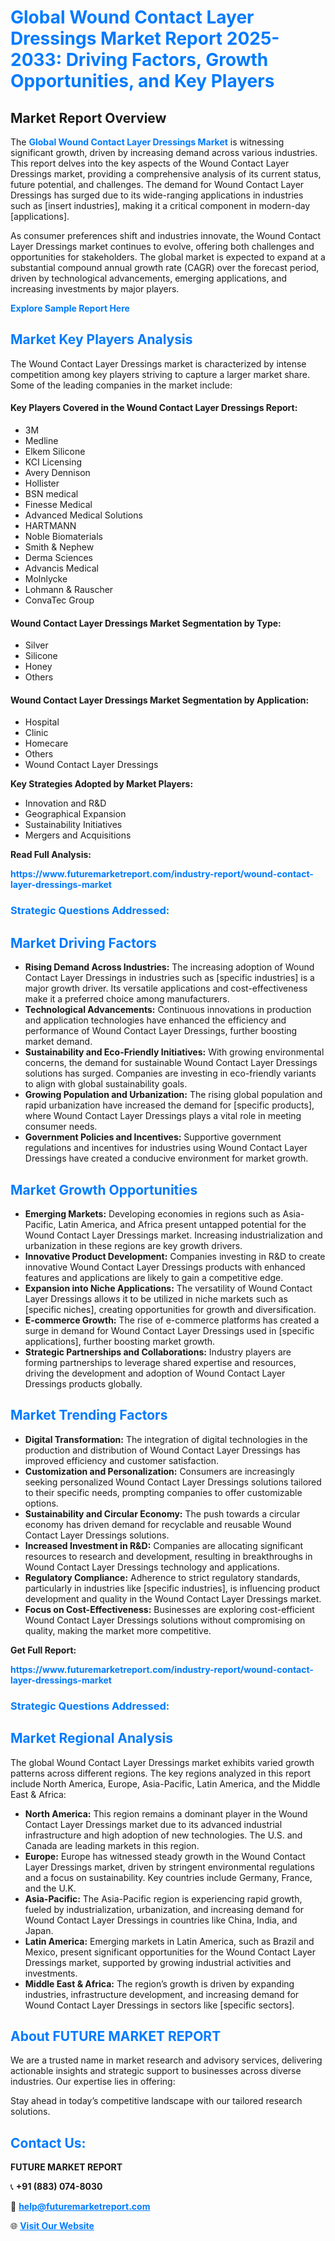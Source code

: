 <h1 style="color: #007BFF;">Global Wound Contact Layer Dressings Market Report 2025-2033: Driving Factors, Growth Opportunities, and Key Players</h1>

<section id="overview">
<h2>Market Report Overview</h2>
<p>The <a href="https://www.futuremarketreport.com/industry-report/wound-contact-layer-dressings-market" style="color: #007BFF; text-decoration: none;"><strong>Global Wound Contact Layer Dressings Market</strong></a> is witnessing significant growth, driven by increasing demand across various industries. This report delves into the key aspects of the Wound Contact Layer Dressings market, providing a comprehensive analysis of its current status, future potential, and challenges. The demand for Wound Contact Layer Dressings has surged due to its wide-ranging applications in industries such as [insert industries], making it a critical component in modern-day [applications].</p>
<p>As consumer preferences shift and industries innovate, the Wound Contact Layer Dressings market continues to evolve, offering both challenges and opportunities for stakeholders. The global market is expected to expand at a substantial compound annual growth rate (CAGR) over the forecast period, driven by technological advancements, emerging applications, and increasing investments by major players.</p>
</section>

<section id="overview">
<p><a href="https://www.futuremarketreport.com/request-sample/reportId=122164" style="color: #007BFF; text-decoration: none;"><strong>Explore Sample Report Here</strong></a></p>
</section>

<section id="key-players">
<h2 style="color: #007BFF;">Market Key Players Analysis</h2>
<p>The Wound Contact Layer Dressings market is characterized by intense competition among key players striving to capture a larger market share. Some of the leading companies in the market include:</p>
<h4>Key Players Covered in the Wound Contact Layer Dressings Report:</h4>
<ul><li>3M</li><li>Medline</li><li>Elkem Silicone</li><li>KCI Licensing</li><li>Avery Dennison</li><li>Hollister</li><li>BSN medical</li><li>Finesse Medical</li><li>Advanced Medical Solutions</li><li>HARTMANN</li><li>Noble Biomaterials</li><li>Smith &amp; Nephew</li><li>Derma Sciences</li><li>Advancis Medical</li><li>Molnlycke</li><li>Lohmann &amp; Rauscher</li><li>ConvaTec Group</li></ul>
<h4>Wound Contact Layer Dressings Market Segmentation by Type:</h4>
<ul><li>Silver</li><li>Silicone</li><li>Honey</li><li>Others</li></ul>

<h4>Wound Contact Layer Dressings Market Segmentation by Application:</h4>
<ul><li>Hospital</li><li>Clinic</li><li>Homecare</li><li>Others</li><li>Wound Contact Layer Dressings</li></ul>
<p><strong>Key Strategies Adopted by Market Players:</strong></p>
<ul>
<li>Innovation and R&D</li>
<li>Geographical Expansion</li>
<li>Sustainability Initiatives</li>
<li>Mergers and Acquisitions</li>
</ul>
</section>

<section>
<p><strong>Read Full Analysis: </strong></p><a href="https://www.futuremarketreport.com/industry-report/wound-contact-layer-dressings-market" style="color: #007BFF; text-decoration: none;"><strong>https://www.futuremarketreport.com/industry-report/wound-contact-layer-dressings-market</strong></a>
<h3 style="color: #007BFF;">Strategic Questions Addressed:</h3>
</section>

<section id="driving-factors">
<h2 style="color: #007BFF;">Market Driving Factors</h2>
<ul>
<li><strong>Rising Demand Across Industries:</strong> The increasing adoption of Wound Contact Layer Dressings in industries such as [specific industries] is a major growth driver. Its versatile applications and cost-effectiveness make it a preferred choice among manufacturers.</li>
<li><strong>Technological Advancements:</strong> Continuous innovations in production and application technologies have enhanced the efficiency and performance of Wound Contact Layer Dressings, further boosting market demand.</li>
<li><strong>Sustainability and Eco-Friendly Initiatives:</strong> With growing environmental concerns, the demand for sustainable Wound Contact Layer Dressings solutions has surged. Companies are investing in eco-friendly variants to align with global sustainability goals.</li>
<li><strong>Growing Population and Urbanization:</strong> The rising global population and rapid urbanization have increased the demand for [specific products], where Wound Contact Layer Dressings plays a vital role in meeting consumer needs.</li>
<li><strong>Government Policies and Incentives:</strong> Supportive government regulations and incentives for industries using Wound Contact Layer Dressings have created a conducive environment for market growth.</li>
</ul>
</section>

<section id="growth-opportunities">
<h2 style="color: #007BFF;">Market Growth Opportunities</h2>
<ul>
<li><strong>Emerging Markets:</strong> Developing economies in regions such as Asia-Pacific, Latin America, and Africa present untapped potential for the Wound Contact Layer Dressings market. Increasing industrialization and urbanization in these regions are key growth drivers.</li>
<li><strong>Innovative Product Development:</strong> Companies investing in R&D to create innovative Wound Contact Layer Dressings products with enhanced features and applications are likely to gain a competitive edge.</li>
<li><strong>Expansion into Niche Applications:</strong> The versatility of Wound Contact Layer Dressings allows it to be utilized in niche markets such as [specific niches], creating opportunities for growth and diversification.</li>
<li><strong>E-commerce Growth:</strong> The rise of e-commerce platforms has created a surge in demand for Wound Contact Layer Dressings used in [specific applications], further boosting market growth.</li>
<li><strong>Strategic Partnerships and Collaborations:</strong> Industry players are forming partnerships to leverage shared expertise and resources, driving the development and adoption of Wound Contact Layer Dressings products globally.</li>
</ul>
</section>

<section id="trending-factors">
<h2 style="color: #007BFF;">Market Trending Factors</h2>
<ul>
<li><strong>Digital Transformation:</strong> The integration of digital technologies in the production and distribution of Wound Contact Layer Dressings has improved efficiency and customer satisfaction.</li>
<li><strong>Customization and Personalization:</strong> Consumers are increasingly seeking personalized Wound Contact Layer Dressings solutions tailored to their specific needs, prompting companies to offer customizable options.</li>
<li><strong>Sustainability and Circular Economy:</strong> The push towards a circular economy has driven demand for recyclable and reusable Wound Contact Layer Dressings solutions.</li>
<li><strong>Increased Investment in R&D:</strong> Companies are allocating significant resources to research and development, resulting in breakthroughs in Wound Contact Layer Dressings technology and applications.</li>
<li><strong>Regulatory Compliance:</strong> Adherence to strict regulatory standards, particularly in industries like [specific industries], is influencing product development and quality in the Wound Contact Layer Dressings market.</li>
<li><strong>Focus on Cost-Effectiveness:</strong> Businesses are exploring cost-efficient Wound Contact Layer Dressings solutions without compromising on quality, making the market more competitive.</li>
</ul>
</section>

<section>
<p><strong>Get Full Report: </strong></p><a href="https://www.futuremarketreport.com/industry-report/wound-contact-layer-dressings-market" style="color: #007BFF; text-decoration: none;"><strong>https://www.futuremarketreport.com/industry-report/wound-contact-layer-dressings-market</strong></a>
<h3 style="color: #007BFF;">Strategic Questions Addressed:</h3>
</section>


<section id="regional-analysis">
<h2 style="color: #007BFF;">Market Regional Analysis</h2>
<p>The global Wound Contact Layer Dressings market exhibits varied growth patterns across different regions. The key regions analyzed in this report include North America, Europe, Asia-Pacific, Latin America, and the Middle East & Africa:</p>
<ul>
<li><strong>North America:</strong> This region remains a dominant player in the Wound Contact Layer Dressings market due to its advanced industrial infrastructure and high adoption of new technologies. The U.S. and Canada are leading markets in this region.</li>
<li><strong>Europe:</strong> Europe has witnessed steady growth in the Wound Contact Layer Dressings market, driven by stringent environmental regulations and a focus on sustainability. Key countries include Germany, France, and the U.K.</li>
<li><strong>Asia-Pacific:</strong> The Asia-Pacific region is experiencing rapid growth, fueled by industrialization, urbanization, and increasing demand for Wound Contact Layer Dressings in countries like China, India, and Japan.</li>
<li><strong>Latin America:</strong> Emerging markets in Latin America, such as Brazil and Mexico, present significant opportunities for the Wound Contact Layer Dressings market, supported by growing industrial activities and investments.</li>
<li><strong>Middle East & Africa:</strong> The region’s growth is driven by expanding industries, infrastructure development, and increasing demand for Wound Contact Layer Dressings in sectors like [specific sectors].</li>
</ul>
</section>

<footer>
<h2 style="color: #007BFF;">About FUTURE MARKET REPORT</h2>
<p>We are a trusted name in market research and advisory services, delivering actionable insights and strategic support to businesses across diverse industries. Our expertise lies in offering:</p>

<p>Stay ahead in today’s competitive landscape with our tailored research solutions.</p>

<h2 style="color: #007BFF;">Contact Us:</h2>
<p><strong>FUTURE MARKET REPORT</strong></p>
<p>📞 <strong>+91 (883) 074-8030</strong></p>
<p>📧 <strong><a href="mailto:help@futuremarketreport.com" style="color: #007BFF;">help@futuremarketreport.com</a></strong></p>
<p>🌐 <strong><a href="https://www.futuremarketreport.com/" style="color: #007BFF;">Visit Our Website</a></strong></p>
</footer>